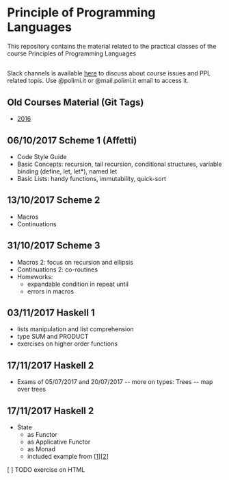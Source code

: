 # Principle of Programming Languages

This repository contains the material related to the practical classes of the course Principles of Programming Languages

##

Slack channels is available [here](https://ppl-course.slack.com) to discuss about course issues and PPL related topis. Use @polimi.it or @mail.polimi.it email to access it.


## Old Courses Material (Git Tags)

-  [2016](https://github.com/riccardotommasini/plp/releases/tag/2016) 

## 06/10/2017 Scheme 1 (Affetti)
- Code Style Guide
- Basic Concepts: recursion, tail recursion, conditional structures, variable binding (define, let, let*), named let
- Basic Lists: handy functions, immutability, quick-sort


## 13/10/2017 Scheme 2
- Macros
- Continuations


## 31/10/2017 Scheme 3
- Macros 2: focus on recursion and ellipsis
- Continuations 2: co-routines
- Homeworks:
    - expandable condition in repeat until
    - errors in macros

## 03/11/2017 Haskell 1
- lists manipulation and list comprehension
- type SUM and PRODUCT
- exercises on higher order functions
 
## 17/11/2017 Haskell 2
- Exams of 05/07/2017 and 20/07/2017
    -- more on types: Trees
    -- map over trees

## 17/11/2017 Haskell 2
- State
    + as Functor
    + as Applicative Functor
    + as Monad
    + included example from \[[1](http://cmsc-16100.cs.uchicago.edu/2016/Lectures/18-state-monad-1.php)\]\[[2](http://cmsc-16100.cs.uchicago.edu/2016/Lectures/19-state-monad-2.php)\]

[ ] TODO exercise on HTML


